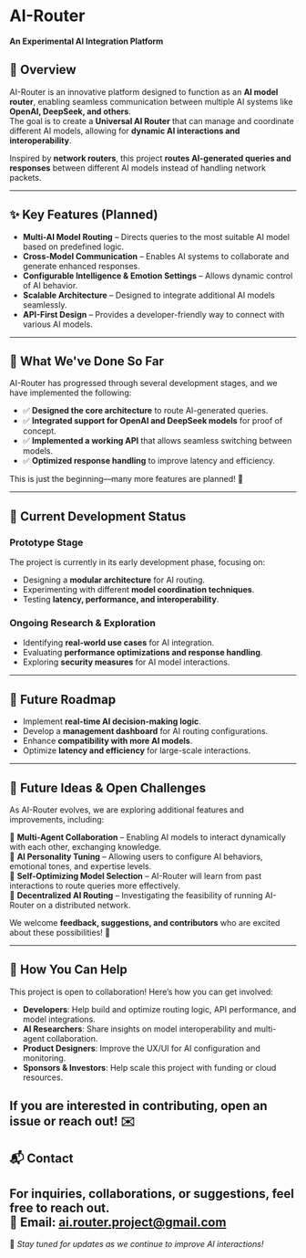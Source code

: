 # AI-Router  
**An Experimental AI Integration Platform**

## 📌 Overview  
AI-Router is an innovative platform designed to function as an **AI model router**, enabling seamless communication between multiple AI systems like **OpenAI, DeepSeek, and others**.  
The goal is to create a **Universal AI Router** that can manage and coordinate different AI models, allowing for **dynamic AI interactions and interoperability**.  

Inspired by **network routers**, this project **routes AI-generated queries and responses** between different AI models instead of handling network packets.  

---

## ✨ Key Features (Planned)  
- **Multi-AI Model Routing** – Directs queries to the most suitable AI model based on predefined logic.  
- **Cross-Model Communication** – Enables AI systems to collaborate and generate enhanced responses.  
- **Configurable Intelligence & Emotion Settings** – Allows dynamic control of AI behavior.  
- **Scalable Architecture** – Designed to integrate additional AI models seamlessly.  
- **API-First Design** – Provides a developer-friendly way to connect with various AI models.  

---

## 🔨 What We've Done So Far  
AI-Router has progressed through several development stages, and we have implemented the following:  

- ✅ **Designed the core architecture** to route AI-generated queries.  
- ✅ **Integrated support for OpenAI and DeepSeek models** for proof of concept.  
- ✅ **Implemented a working API** that allows seamless switching between models.  
- ✅ **Optimized response handling** to improve latency and efficiency.  

This is just the beginning—many more features are planned! 🚀  

---

## 🚀 Current Development Status  
### Prototype Stage  
The project is currently in its early development phase, focusing on:  
- Designing a **modular architecture** for AI routing.  
- Experimenting with different **model coordination techniques**.  
- Testing **latency, performance, and interoperability**.  

### Ongoing Research & Exploration  
- Identifying **real-world use cases** for AI integration.  
- Evaluating **performance optimizations and response handling**.  
- Exploring **security measures** for AI model interactions.  

---

## 📅 Future Roadmap  
- Implement **real-time AI decision-making logic**.  
- Develop a **management dashboard** for AI routing configurations.  
- Enhance **compatibility with more AI models**.  
- Optimize **latency and efficiency** for large-scale interactions.  

---

## 🌟 Future Ideas & Open Challenges  
As AI-Router evolves, we are exploring additional features and improvements, including:  

🔹 **Multi-Agent Collaboration** – Enabling AI models to interact dynamically with each other, exchanging knowledge.  
🔹 **AI Personality Tuning** – Allowing users to configure AI behaviors, emotional tones, and expertise levels.  
🔹 **Self-Optimizing Model Selection** – AI-Router will learn from past interactions to route queries more effectively.  
🔹 **Decentralized AI Routing** – Investigating the feasibility of running AI-Router on a distributed network.  

We welcome **feedback, suggestions, and contributors** who are excited about these possibilities! 🚀  

---

## 🤝 How You Can Help  
This project is open to collaboration! Here’s how you can get involved:  

- **Developers**: Help build and optimize routing logic, API performance, and model integrations.  
- **AI Researchers**: Share insights on model interoperability and multi-agent collaboration.  
- **Product Designers**: Improve the UX/UI for AI configuration and monitoring.  
- **Sponsors & Investors**: Help scale this project with funding or cloud resources.  

If you are interested in contributing, **open an issue or reach out!** ✉️   
---

## 📬 Contact  
For inquiries, collaborations, or suggestions, feel free to reach out.  
📩 **Email:** [ai.router.project@gmail.com](mailto:ai.router.project@gmail.com) 
---  

🎉 *Stay tuned for updates as we continue to improve AI interactions!*

